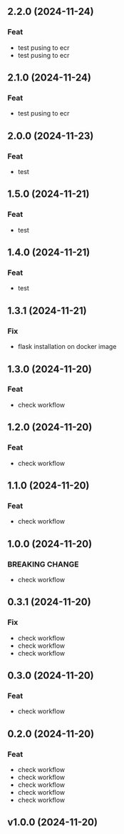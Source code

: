 ## 2.2.0 (2024-11-24)

### Feat

- test pusing to ecr
- test pusing to ecr

## 2.1.0 (2024-11-24)

### Feat

- test pusing to ecr

## 2.0.0 (2024-11-23)

### Feat

- test

## 1.5.0 (2024-11-21)

### Feat

- test

## 1.4.0 (2024-11-21)

### Feat

- test

## 1.3.1 (2024-11-21)

### Fix

- flask installation on docker image

## 1.3.0 (2024-11-20)

### Feat

- check workflow

## 1.2.0 (2024-11-20)

### Feat

- check workflow

## 1.1.0 (2024-11-20)

### Feat

- check workflow

## 1.0.0 (2024-11-20)

### BREAKING CHANGE

- check workflow

## 0.3.1 (2024-11-20)

### Fix

- check workflow
- check workflow
- check workflow

## 0.3.0 (2024-11-20)

### Feat

- check workflow

## 0.2.0 (2024-11-20)

### Feat

- check workflow
- check workflow
- check workflow
- check workflow
- check workflow

## v1.0.0 (2024-11-20)
